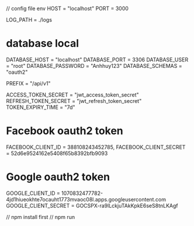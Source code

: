 // config file env
HOST = "localhost"
PORT = 3000

LOG_PATH = ./logs

# database local
DATABASE_HOST            = "localhost"
DATABASE_PORT            = 3306
DATABASE_USER            = "root"
DATABASE_PASSWORD        = "Anhhuy123"
DATABASE_SCHEMAS         = "oauth2"

PREFIX                  = "/api/v1"

ACCESS_TOKEN_SECRET = "jwt_access_token_secret"
REFRESH_TOKEN_SECRET = "jwt_refresh_token_secret"
TOKEN_EXPIRY_TIME = "7d"

# Facebook oauth2 token
FACEBOOK_CLIENT_ID = 388108243452785,
FACEBOOK_CLIENT_SECRET = 52d6e9524162e5408f65b8392bfb9093

# Google oauth2 token
GOOGLE_CLIENT_ID = 1070832477782-4jd1hiueokhte7ocauht1773mvaoc08l.apps.googleusercontent.com
GOOGLE_CLIENT_SECRET = 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

// npm install first 
// npm run